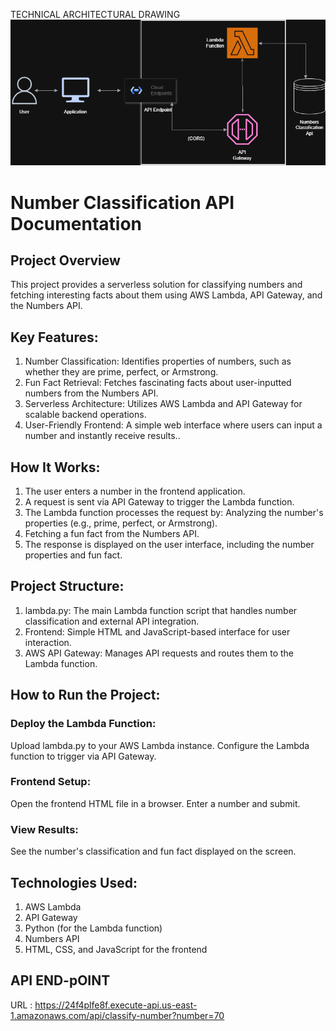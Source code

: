TECHNICAL ARCHITECTURAL DRAWING
![Technical Architecture](NumberclassificationAPI.drawio.png)

# Number Classification API Documentation
## Project Overview
This project provides a serverless solution for classifying numbers and fetching interesting facts about them using AWS Lambda, API Gateway, and the Numbers API.

## Key Features:
1. Number Classification: Identifies properties of numbers, such as whether they are prime, perfect, or Armstrong.
2. Fun Fact Retrieval: Fetches fascinating facts about user-inputted numbers from the Numbers API.
3. Serverless Architecture: Utilizes AWS Lambda and API Gateway for scalable backend operations.
3. User-Friendly Frontend: A simple web interface where users can input a number and instantly receive results..   

## How It Works:
1. The user enters a number in the frontend application.
2. A request is sent via API Gateway to trigger the Lambda function.
3. The Lambda function processes the request by:
Analyzing the number's properties (e.g., prime, perfect, or Armstrong).
4. Fetching a fun fact from the Numbers API.
5. The response is displayed on the user interface, including the number properties and fun fact.

## Project Structure:
1. lambda.py: The main Lambda function script that handles number classification and external API integration.
2. Frontend: Simple HTML and JavaScript-based interface for user interaction.
3. AWS API Gateway: Manages API requests and routes them to the Lambda function.

## How to Run the Project:
### Deploy the Lambda Function:
Upload lambda.py to your AWS Lambda instance.
Configure the Lambda function to trigger via API Gateway.

### Frontend Setup:
Open the frontend HTML file in a browser.
Enter a number and submit.
### View Results:
See the number's classification and fun fact displayed on the screen.

## Technologies Used:
1. AWS Lambda
2. API Gateway
3. Python (for the Lambda function)
4. Numbers API
5. HTML, CSS, and JavaScript for the frontend

## API END-pOINT

URL : https://24f4plfe8f.execute-api.us-east-1.amazonaws.com/api/classify-number?number=70
